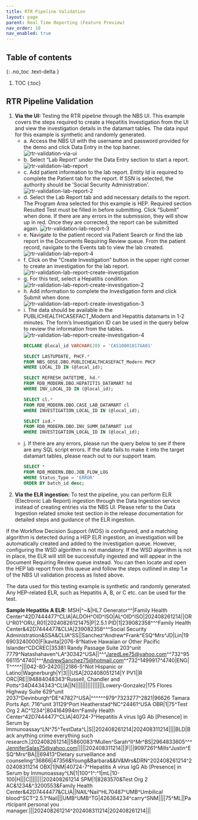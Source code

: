 ```yaml
---
title: RTR Pipeline Validation
layout: page
parent: Real Time Reporting (Feature Preview)
nav_order: 10
nav_enabled: true
---
```


## Table of contents
{: .no_toc .text-delta }

1. TOC
{:toc}

## RTR Pipeline Validation
1. **Via the UI:** Testing the RTR pipeline through the NBS UI. This example covers the steps required to create a Hepatitis Investigation from the UI and view the investigation details in the datamart tables. The data input for this example is synthetic and randomly generated.
   - a. Access the NBS UI with the username and password provided for the demo and click Data Entry in the top banner.
         ![rtr-validation-via-ui](/just-the-doc/docs/7_feature_preview/images/rtr-validation-via-ui.png)
   - b. Select “Lab Report“ under the Data Entry section to start a report.
         ![rtr-validation-lab-report](/just-the-doc/docs/7_feature_preview/images/rtr-validation-lab-report.png)
   - c. Add patient information to the lab report. Entity Id is required to complete the Patient tab for the report. If SSN is selected, the authority should be 'Social Security Administration'.
         ![rtr-validation-lab-report-2](/just-the-doc/docs/7_feature_preview/images/rtr-validation-lab-report-2.png)
   - d. Select the Lab Report tab and add necessary details to the report. The Program Area selected for this example is HEP. Required section Resulted Test must be filled in before submitting. Click “Submit” when done. If there are any errors in the submission, they will show up in red. Once they are corrected, the report can be submitted again.
         ![rtr-validation-lab-report-3](/just-the-doc/docs/7_feature_preview/images/rtr-validation-lab-report-3.png)
   - e. Navigate to the patient record via Patient Search or find the lab report in the Documents Requiring Review queue. From the patient record, navigate to the Events tab to view the lab created.
         ![rtr-validation-lab-report-4](/just-the-doc/docs/7_feature_preview/images/rtr-validation-lab-report-4.png)
   - f. Click on the “Create Investigation“ button in the upper right corner to create an investigation for the lab report.
         ![rtr-validation-lab-report-create-investigation](/just-the-doc/docs/7_feature_preview/images/rtr-validation-lab-report-create-investigation.png)
   - g. For this test, select a Hepatitis condition.
         ![rtr-validation-lab-report-create-investigation-2](/just-the-doc/docs/7_feature_preview/images/rtr-validation-lab-report-create-investigation-2.png)
   - h. Add information to complete the Investigation form and click Submit when done.
         ![rtr-validation-lab-report-create-investigation-3](/just-the-doc/docs/7_feature_preview/images/rtr-validation-lab-report-create-investigation-3.png)
   - i. The data should be available in the PUBLICHEALTHCASEFACT_Modern and Hepatitis datamarts in 1-2 minutes. The form’s Investigation ID can be used in the query below to review the information from the tables.
         ![rtr-validation-lab-report-create-investigation-4](/just-the-doc/docs/7_feature_preview/images/rtr-validation-lab-report-create-investigation-4.png)
        ```sql
        DECLARE @local_id VARCHAR(20) = 'CAS10001017GA01'

        SELECT LASTUPDATE, PHCF.*
        FROM NBS_ODSE.DBO.PUBLICHEALTHCASEFACT_Modern PHCF
        WHERE LOCAL_ID IN (@local_id);
        
        SELECT REFRESH_DATETIME, hd.*
        FROM RDB_MODERN.DBO.HEPATITIS_DATAMART hd 
        WHERE INV_LOCAL_ID IN (@local_id);
        
        SELECT cl.*
        FROM RDB_MODERN.DBO.CASE_LAB_DATAMART cl 
        WHERE INVESTIGATION_LOCAL_ID IN (@local_id);
        
        SELECT isd.*
        FROM RDB_MODERN.DBO.INV_SUMM_DATAMART isd 
        WHERE INVESTIGATION_LOCAL_ID IN (@local_id);
        ``` 
   - j. If there are any errors, please run the query below to see if there are any SQL script errors. If the data fails to make it into the target datamart tables, please reach out to our support team.
        ```sql
        SELECT *
        FROM RDB_MODERN.DBO.JOB_FLOW_LOG
        WHERE Status_Type = 'ERROR'
        ORDER BY batch_id desc;
        ```
2. **Via the ELR ingestion:**
To test the pipeline, you can perform ELR (Electronic Lab Report) ingestion through the Data Ingestion service instead of creating entries via the NBS UI. Please refer to the Data Ingestion related smoke test section in the release documentation for detailed steps and guidance of the ELR ingestion.

If the Workflow Decision Support (WDS) is configured, and a matching algorithm is detected during a HEP ELR ingestion, an investigation will be automatically created and added to the investigation queue. However, configuring the WSD algorithm is not mandatory. If the WSD algorithm is not in place, the ELR will still be successfully ingested and will appear in the Document Requiring Review queue instead. You can then locate and open the HEP lab report from this queue and follow the steps outlined in step 1.e of the NBS UI validation process as listed above.

The data used for this testing example is synthetic and randomly generated. Any HEP-related ELR, such as Hepatitis A, B, or C etc. can be used for the test.

 **Sample Hepatitis A ELR:**
MSH|^~\&|HL7 Generator^^|Family Health Center^42D7444477^CLIA|ALDOH^OID^ISO|AL^OID^ISO|202408261214||ORU^R01^ORU_R01|20240826121475|P|2.5.1
PID|1|239082358^^^Family Health Center&42D7444477&CLIA|239082358^^^Social Security Administration&SSA&CLIA^SS||Sanchez^Andrew^Frank^ESQ^Mrs^JD|Lin|196903240000|F|kavita|2076-8^Native Hawaiian or Other Pacific Islander^CDCREC|35381 Randy Passage Suite 203^unit 7779^Natashahaven^LA^30342^USA||^^^JaredLee75@yahoo.com^^732^9566115^4740|^^^AndrewSanchez75@hotmail.com^^732^1499917^4740|ENG|T^^^^^|||042-80-2420|||2186-5^Not Hispanic or Latino|Wagnerburgh|Y|3|||USA|202408051214|Y
PV1||R
ORC|RE||94884048343^Russell, Chandler and Potts^34D4434343^CLIA||N||||||||||||||||Lowery-Gonzalez|175 Flores Highway Suite 629^unit 2037^Devinburgh^DE^47827^USA|^^^^^^979^7323277^2821|96626 Tamara Ports Apt. 716^unit 31129^Port Heatherstad^NC^24461^USA
OBR|1|75^Test Org 2 AC^1234^|804164994m^Family Health Center^42D7444477^CLIA|40724-7^Hepatitis A virus IgG Ab [Presence] in Serum by Immunoassay^LN^75^TestData^L|S||202408261214|202408311214||||BLD|Back anything crime everything such research.|202408261214||5860083^Mullen^Sarah^II^Mr^BS|2964833605^^^JenniferSalas75@yahoo.com|||||202408311214|||F|||9097261^Mills^Justin^ESQ^Mrs^BA|||69413^Dietary surveillance and counseling^36866|47356&Young&Barbara&&IV&Mrs&DRN^202408261214^202408311214
OBX|1|NM|40724-7^Hepatitis A virus IgG Ab [Presence] in Serum by Immunoassay^LN|1|100^1^:^1|mL|10-100|H|||C||||||||202408261214
SPM|1|8283570&Test Org 2 AC&1234&^3200553&Family Health Center&42D7444477&CLIA||NAIL^Nail^HL70487^UMB^Umbilical blood^SCT^2.5.1^Nail|||UMB^UMB^TG|426364234^carry^SNM||||75^ML||Participant personal you manager.|||202408261214^202408311214|202408261214|||
